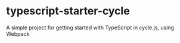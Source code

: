 # typescript-starter-cycle
A simple project for getting started with TypeScript in cycle.js, using Webpack
